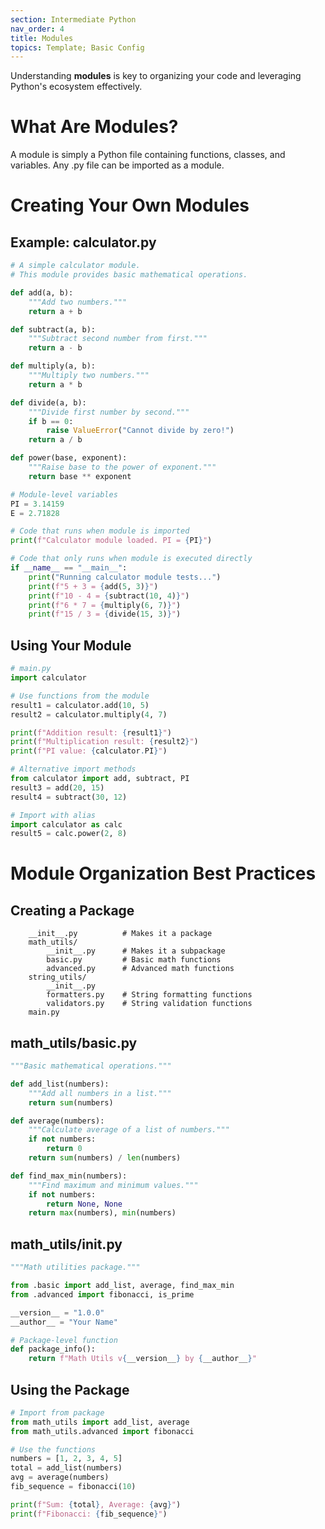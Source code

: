 ```yaml
---
section: Intermediate Python
nav_order: 4
title: Modules
topics: Template; Basic Config
---
```


Understanding **modules** is key to organizing your code and leveraging Python's ecosystem effectively.

# What Are Modules?

A module is simply a Python file containing functions, classes, and variables. Any .py file can be imported as a module.

# Creating Your Own Modules

## Example: calculator.py
```python
# A simple calculator module.
# This module provides basic mathematical operations.

def add(a, b):
    """Add two numbers."""
    return a + b

def subtract(a, b):
    """Subtract second number from first."""
    return a - b

def multiply(a, b):
    """Multiply two numbers."""
    return a * b

def divide(a, b):
    """Divide first number by second."""
    if b == 0:
        raise ValueError("Cannot divide by zero!")
    return a / b

def power(base, exponent):
    """Raise base to the power of exponent."""
    return base ** exponent

# Module-level variables
PI = 3.14159
E = 2.71828

# Code that runs when module is imported
print(f"Calculator module loaded. PI = {PI}")

# Code that only runs when module is executed directly
if __name__ == "__main__":
    print("Running calculator module tests...")
    print(f"5 + 3 = {add(5, 3)}")
    print(f"10 - 4 = {subtract(10, 4)}")
    print(f"6 * 7 = {multiply(6, 7)}")
    print(f"15 / 3 = {divide(15, 3)}")
```

## Using Your Module
```python
# main.py
import calculator

# Use functions from the module
result1 = calculator.add(10, 5)
result2 = calculator.multiply(4, 7)

print(f"Addition result: {result1}")
print(f"Multiplication result: {result2}")
print(f"PI value: {calculator.PI}")

# Alternative import methods
from calculator import add, subtract, PI
result3 = add(20, 15)
result4 = subtract(30, 12)

# Import with alias
import calculator as calc
result5 = calc.power(2, 8)
```

# Module Organization Best Practices

## Creating a Package

```my_project/
    __init__.py          # Makes it a package
    math_utils/
        __init__.py      # Makes it a subpackage
        basic.py         # Basic math functions
        advanced.py      # Advanced math functions
    string_utils/
        __init__.py
        formatters.py    # String formatting functions
        validators.py    # String validation functions
    main.py
```

## math_utils/basic.py

```python
"""Basic mathematical operations."""

def add_list(numbers):
    """Add all numbers in a list."""
    return sum(numbers)

def average(numbers):
    """Calculate average of a list of numbers."""
    if not numbers:
        return 0
    return sum(numbers) / len(numbers)

def find_max_min(numbers):
    """Find maximum and minimum values."""
    if not numbers:
        return None, None
    return max(numbers), min(numbers)
```

## math_utils/init.py

```python
"""Math utilities package."""

from .basic import add_list, average, find_max_min
from .advanced import fibonacci, is_prime

__version__ = "1.0.0"
__author__ = "Your Name"

# Package-level function
def package_info():
    return f"Math Utils v{__version__} by {__author__}"
```

## Using the Package

```python
# Import from package
from math_utils import add_list, average
from math_utils.advanced import fibonacci

# Use the functions
numbers = [1, 2, 3, 4, 5]
total = add_list(numbers)
avg = average(numbers)
fib_sequence = fibonacci(10)

print(f"Sum: {total}, Average: {avg}")
print(f"Fibonacci: {fib_sequence}")
```
